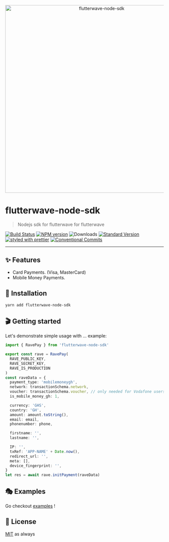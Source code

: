 <p align="center">
  <img src="https://user-images.githubusercontent.com/1223799/50992071-73562500-1516-11e9-99fa-9f73b0f0eee2.png" width="597" alt="flutterwave-node-sdk">
</p>

# flutterwave-node-sdk

> Nodejs sdk for flutterwave for flutterwave

[![Build Status](https://travis-ci.org/Silvrash/flutterwave-node-sdk.svg?branch=master)](https://travis-ci.org/Silvrash/flutterwave-node-sdk)
[![NPM version](https://img.shields.io/npm/v/flutterwave-node-sdk.svg)](https://www.npmjs.com/package/flutterwave-node-sdk)
![Downloads](https://img.shields.io/npm/dm/flutterwave-node-sdk.svg)
[![Standard Version](https://img.shields.io/badge/release-standard%20version-brightgreen.svg)](https://github.com/conventional-changelog/standard-version)
[![styled with prettier](https://img.shields.io/badge/styled_with-prettier-ff69b4.svg)](https://github.com/prettier/prettier)
[![Conventional Commits](https://img.shields.io/badge/Conventional%20Commits-1.0.0-yellow.svg)](https://conventionalcommits.org)

---

## ✨ Features

- Card Payments. (Visa, MasterCard)
- Mobile Money Payments.

## 🔧 Installation

```sh
yarn add flutterwave-node-sdk
```

## 🎬 Getting started

Let's demonstrate simple usage with ... example:

```ts
import { RavePay } from 'flutterwave-node-sdk'

export const rave = RavePay(
  RAVE_PUBLIC_KEY,
  RAVE_SECRET_KEY,
  RAVE_IS_PRODUCTION
)
const raveData = {
  payment_type: 'mobilemoneygh',
  network: transactionSchema.network,
  voucher: transactionSchema.voucher, // only needed for Vodafone users.
  is_mobile_money_gh: 1,

  currency: 'GHS',
  country: 'GH',
  amount: amount.toString(),
  email: email,
  phonenumber: phone,

  firstname: '',
  lastname: '',

  IP: '',
  txRef: 'APP-NAME' + Date.now(),
  redirect_url: '',
  meta: [],
  device_fingerprint: '',
}
let res = await rave.initPayment(raveData)
```

## 🎭 Examples

Go checkout [examples](./examples) !

## 🥂 License

[MIT](./LICENSE.md) as always
